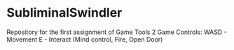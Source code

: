# SubliminalSwindler
Repository for the first assignment of Game Tools 2
Game Controls:
WASD - Movement
E - Interact (Mind control, Fire, Open Door)
